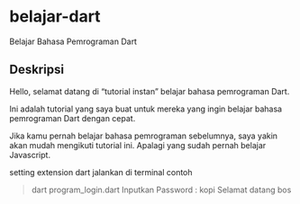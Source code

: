 # belajar-dart
Belajar Bahasa Pemrograman Dart

Deskripsi
---------



Hello, selamat datang di “tutorial instan” belajar bahasa pemrograman Dart.

Ini adalah tutorial yang saya buat untuk mereka yang ingin belajar bahasa pemrograman Dart dengan cepat.

Jika kamu pernah belajar bahasa pemrograman sebelumnya, saya yakin 
akan mudah mengikuti tutorial ini. Apalagi yang sudah pernah belajar Javascript.

setting extension dart 
jalankan di terminal  contoh

> dart program_login.dart
 Inputkan Password : kopi
Selamat datang bos